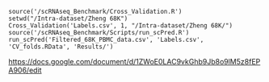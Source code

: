     source('/scRNAseq_Benchmark/Cross_Validation.R')
    setwd("/Intra-dataset/Zheng 68K")
    Cross_Validation('Labels.csv', 1, "/Intra-dataset/Zheng 68K/")
    source('/scRNAseq_Benchmark/Scripts/run_scPred.R')
    run_scPred('Filtered_68K_PBMC_data.csv', 'Labels.csv', 'CV_folds.RData', 'Results/')


https://docs.google.com/document/d/1ZWoE0LAC9vkGhb9Jb8o9lM5z8fEPA906/edit

